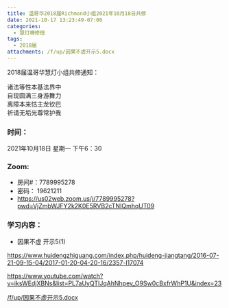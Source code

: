 ```yaml
---
title: 温哥华2018届Richmond小组2021年10月18日共修
date: 2021-10-17 13:23:49-07:00
categories:
  - 慧灯禅修班
tags:
  - 2018届
attachments: /f/up/因果不虚开示5.docx
---
```

2018届温哥华慧灯小组共修通知：

诸法等性本基法界中\
自现圆满三身游舞力\
离障本来怙主龙钦巴\
祈请无垢光尊常护我  

### 时间：

2021年10月18日 星期一 下午6：30

### Zoom:

* 房间#：7789995278 
* 密码： 19621211
* <https://us02web.zoom.us/j/7789995278?pwd=VjZmbWJFY2k2K0E5RVB2cTNIQmhqUT09>

### 学习内容：

* 因果不虚 开示5(1)

<https://www.huidengzhiguang.com/index.php/huideng-jiangtang/2016-07-21-09-15-04/2017-01-20-04-20-16/2357-l17074>

<https://www.youtube.com/watch?v=iksWEdjXBNs&list=PL7aUyQTIJqAhNhpev_O9Sw0cBxfrWhP1U&index=23>

[/f/up/因果不虚开示5.docx](http://huidengchanxiu.net/hdv/f/up/因果不虚开示5.docx)
